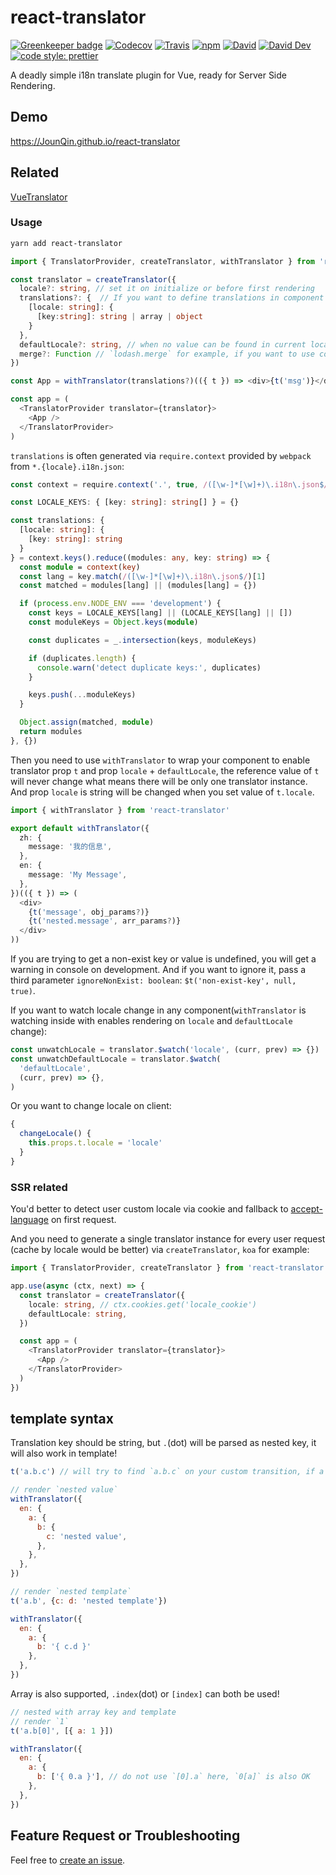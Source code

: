 # react-translator

[![Greenkeeper badge](https://badges.greenkeeper.io/JounQin/react-translator.svg)](https://greenkeeper.io/)
[![Codecov](https://img.shields.io/codecov/c/github/JounQin/react-translator.svg)](https://codecov.io/gh/JounQin/react-translator)
[![Travis](https://img.shields.io/travis/JounQin/react-translator.svg)](https://travis-ci.org/JounQin/react-translator)
[![npm](https://img.shields.io/npm/dt/react-translator.svg)](https://www.npmjs.com/package/react-translator)
[![David](https://img.shields.io/david/JounQin/react-translator.svg)](https://david-dm.org/JounQin/react-translator)
[![David Dev](https://img.shields.io/david/dev/JounQin/react-translator.svg)](https://david-dm.org/JounQin/react-translator?type=dev)
[![code style: prettier](https://img.shields.io/badge/code_style-prettier-ff69b4.svg)](https://github.com/prettier/prettier)

A deadly simple i18n translate plugin for Vue, ready for Server Side Rendering.

## Demo

https://JounQin.github.io/react-translator

## Related

[VueTranslator](https://github.com/JounQin/vue-translator)

### Usage

```bash
yarn add react-translator
```

```ts
import { TranslatorProvider, createTranslator, withTranslator } from 'react-translator'

const translator = createTranslator({
  locale?: string, // set it on initialize or before first rendering
  translations?: {  // If you want to define translations in component only, no need to set it on initialize
    [locale: string]: {
      [key:string]: string | array | object
    }
  },
  defaultLocale?: string, // when no value can be found in current locale, try to fallback to defaultLocale
  merge?: Function // `lodash.merge` for example, if you want to use component translator you must pass it
})

const App = withTranslator(translations?)(({ t }) => <div>{t('msg')}</div>)

const app = (
  <TranslatorProvider translator={translator}>
    <App />
  </TranslatorProvider>
)
```

`translations` is often generated via `require.context` provided by `webpack` from `*.{locale}.i18n.json`:

```ts
const context = require.context('.', true, /([\w-]*[\w]+)\.i18n\.json$/)

const LOCALE_KEYS: { [key: string]: string[] } = {}

const translations: {
  [locale: string]: {
    [key: string]: string
  }
} = context.keys().reduce((modules: any, key: string) => {
  const module = context(key)
  const lang = key.match(/([\w-]*[\w]+)\.i18n\.json$/)[1]
  const matched = modules[lang] || (modules[lang] = {})

  if (process.env.NODE_ENV === 'development') {
    const keys = LOCALE_KEYS[lang] || (LOCALE_KEYS[lang] || [])
    const moduleKeys = Object.keys(module)

    const duplicates = _.intersection(keys, moduleKeys)

    if (duplicates.length) {
      console.warn('detect duplicate keys:', duplicates)
    }

    keys.push(...moduleKeys)
  }

  Object.assign(matched, module)
  return modules
}, {})
```

Then you need to use `withTranslator` to wrap your component to enable translator prop `t` and prop `locale` + `defaultLocale`, the reference value of `t` will never change what means there will be only one translator instance. And prop `locale` is string will be changed when you set value of `t.locale`.

```ts
import { withTranslator } from 'react-translator'

export default withTranslator({
  zh: {
    message: '我的信息',
  },
  en: {
    message: 'My Message',
  },
})(({ t }) => (
  <div>
    {t('message', obj_params?)}
    {t('nested.message', arr_params?)}
  </div>
))
```

If you are trying to get a non-exist key or value is undefined, you will get a warning in console on development. And if you want to ignore it, pass a third parameter `ignoreNonExist: boolean`: `$t('non-exist-key', null, true)`.

If you want to watch locale change in any component(`withTranslator` is watching inside with enables rendering on `locale` and `defaultLocale` change):

```js
const unwatchLocale = translator.$watch('locale', (curr, prev) => {})
const unwatchDefaultLocale = translator.$watch(
  'defaultLocale',
  (curr, prev) => {},
)
```

Or you want to change locale on client:

```js
{
  changeLocale() {
    this.props.t.locale = 'locale'
  }
}
```

### SSR related

You'd better to detect user custom locale via cookie and fallback to [accept-language](https://github.com/tinganho/node-accept-language) on first request.

And you need to generate a single translator instance for every user request (cache by locale would be better) via `createTranslator`, `koa` for example:

```ts
import { TranslatorProvider, createTranslator } from 'react-translator'

app.use(async (ctx, next) => {
  const translator = createTranslator({
    locale: string, // ctx.cookies.get('locale_cookie')
    defaultLocale: string,
  })

  const app = (
    <TranslatorProvider translator={translator}>
      <App />
    </TranslatorProvider>
  )
})
```

## template syntax

Translation key should be string, but `.`(dot) will be parsed as nested key, it will also work in template!

```js
t('a.b.c') // will try to find `a.b.c` on your custom transition, if a is falsy, will render undefined and try default locale

// render `nested value`
withTranslator({
  en: {
    a: {
      b: {
        c: 'nested value',
      },
    },
  },
})

// render `nested template`
t('a.b', {c: d: 'nested template'})

withTranslator({
  en: {
    a: {
      b: '{ c.d }'
    },
  },
})
```

Array is also supported, `.index`(dot) or `[index]` can both be used!

```js
// nested with array key and template
// render `1`
t('a.b[0]', [{ a: 1 }])

withTranslator({
  en: {
    a: {
      b: ['{ 0.a }'], // do not use `[0].a` here, `0[a]` is also OK
    },
  },
})
```

## Feature Request or Troubleshooting

Feel free to [create an issue](https://github.com/JounQin/react-translator/issues/new).
